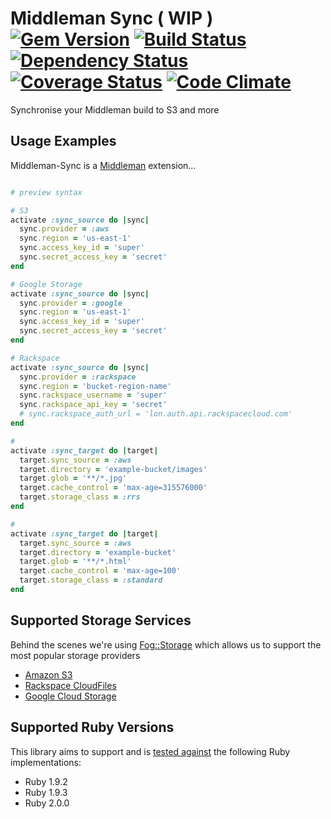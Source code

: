 # Middleman Sync ( WIP ) [![Gem Version](https://badge.fury.io/rb/middleman-sync.png)][gem] [![Build Status](https://travis-ci.org/karlfreeman/middleman-sync.png?branch=feature/3-1-rewrite)][travis] [![Dependency Status](https://gemnasium.com/karlfreeman/middleman-sync.png?travis)][gemnasium] [![Coverage Status](https://coveralls.io/repos/karlfreeman/middleman-sync/badge.png?branch=feature/3-1-rewrite)][coveralls] [![Code Climate](https://codeclimate.com/github/karlfreeman/middleman-sync.png)][codeclimate]

Synchronise your Middleman build to S3 and more

[gem]: https://rubygems.org/gems/middleman-sync
[travis]: http://travis-ci.org/karlfreeman/middleman-sync
[gemnasium]: https://gemnasium.com/karlfreeman/middleman-sync
[coveralls]: https://coveralls.io/r/karlfreeman/middleman-sync
[codeclimate]: https://codeclimate.com/github/karlfreeman/middleman-sync

## Usage Examples

Middleman-Sync is a [Middleman][middleman] extension...

[middleman]: http://middlemanapp.com/

```ruby

# preview syntax

# S3
activate :sync_source do |sync|
  sync.provider = :aws
  sync.region = 'us-east-1'
  sync.access_key_id = 'super'
  sync.secret_access_key = 'secret'
end

# Google Storage
activate :sync_source do |sync|
  sync.provider = :google
  sync.region = 'us-east-1'
  sync.access_key_id = 'super'
  sync.secret_access_key = 'secret'
end

# Rackspace
activate :sync_source do |sync|
  sync.provider = :rackspace
  sync.region = 'bucket-region-name'
  sync.rackspace_username = 'super'
  sync.rackspace_api_key = 'secret'
  # sync.rackspace_auth_url = 'lon.auth.api.rackspacecloud.com'
end

#
activate :sync_target do |target|
  target.sync_source = :aws
  target.directory = 'example-bucket/images'
  target.glob = '**/*.jpg'
  target.cache_control = 'max-age=315576000'
  target.storage_class = :rrs
end

#
activate :sync_target do |target|
  target.sync_source = :aws
  target.directory = 'example-bucket'
  target.glob = '**/*.html'
  target.cache_control = 'max-age=100'
  target.storage_class = :standard
end

```

## Supported Storage Services
Behind the scenes we're using [Fog::Storage][fog storage] which allows us to support the most popular storage providers

[fog storage]: http://fog.io/storage/

* [Amazon S3](http://aws.amazon.com/s3/)
* [Rackspace CloudFiles](http://www.rackspace.com/cloud/files/)
* [Google Cloud Storage](https://developers.google.com/storage/)

## Supported Ruby Versions
This library aims to support and is [tested against][travis] the following Ruby
implementations:

* Ruby 1.9.2
* Ruby 1.9.3
* Ruby 2.0.0
